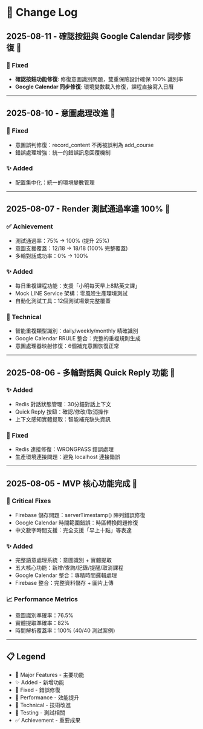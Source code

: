 # 📝 Change Log

## 2025-08-11 - 確認按鈕與 Google Calendar 同步修復 🚀

### 🐛 Fixed
- **確認按鈕功能修復**: 修復意圖識別問題，雙重保險設計確保 100% 識別率
- **Google Calendar 同步修復**: 環境變數載入修復，課程直接寫入日曆

---

## 2025-08-10 - 意圖處理改進 🔧

### 🐛 Fixed
- 意圖誤判修復：record_content 不再被誤判為 add_course
- 錯誤處理增強：統一的錯誤訊息回覆機制

### ✨ Added
- 配置集中化：統一的環境變數管理

---

## 2025-08-07 - Render 測試通過率達 100% 🎉

### ✅ Achievement
- 測試通過率：75% → 100% (提升 25%)
- 意圖支援覆蓋：12/18 → 18/18 (100% 完整覆蓋) 
- 多輪對話成功率：0% → 100%

### ✨ Added
- 每日重複課程功能：支援「小明每天早上8點英文課」
- Mock LINE Service 架構：零風險生產環境測試
- 自動化測試工具：12個測試場景完整覆蓋

### 🔧 Technical
- 智能重複類型識別：daily/weekly/monthly 精確識別
- Google Calendar RRULE 整合：完整的重複規則生成
- 意圖處理器映射修復：6個補充意圖恢復正常

---

## 2025-08-06 - 多輪對話與 Quick Reply 功能 💬

### ✨ Added
- Redis 對話狀態管理：30分鐘對話上下文
- Quick Reply 按鈕：確認/修改/取消操作
- 上下文感知實體提取：智能補充缺失資訊

### 🐛 Fixed
- Redis 連接修復：WRONGPASS 錯誤處理
- 生產環境連接問題：避免 localhost 連接錯誤

---

## 2025-08-05 - MVP 核心功能完成 🎉

### 🐛 Critical Fixes
- Firebase 儲存問題：serverTimestamp() 陣列錯誤修復
- Google Calendar 時間範圍錯誤：時區轉換問題修復
- 中文數字時間支援：完全支援「早上十點」等表達

### ✨ Added
- 完整語意處理系統：意圖識別 + 實體提取
- 五大核心功能：新增/查詢/記錄/提醒/取消課程
- Google Calendar 整合：專精時間邏輯處理
- Firebase 整合：完整資料儲存 + 圖片上傳

### 📈 Performance Metrics
- 意圖識別準確率：76.5%
- 實體提取準確率：82%
- 時間解析覆蓋率：100% (40/40 測試案例)

---

## 📋 Legend

- 🎯 Major Features - 主要功能
- ✨ Added - 新增功能
- 🐛 Fixed - 錯誤修復
- 🚀 Performance - 效能提升
- 🔧 Technical - 技術改進
- 🧪 Testing - 測試相關
- ✅ Achievement - 重要成果